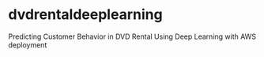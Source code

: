# dvdrentaldeeplearning
Predicting Customer Behavior in DVD Rental Using Deep Learning with AWS deployment
